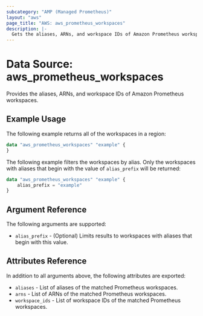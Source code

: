 ```yaml
---
subcategory: "AMP (Managed Prometheus)"
layout: "aws"
page_title: "AWS: aws_prometheus_workspaces"
description: |-
  Gets the aliases, ARNs, and workspace IDs of Amazon Prometheus workspaces.
---
```


# Data Source: aws_prometheus_workspaces

Provides the aliases, ARNs, and workspace IDs of Amazon Prometheus workspaces.

## Example Usage

The following example returns all of the workspaces in a region:

```terraform
data "aws_prometheus_workspaces" "example" {
}
```

The following example filters the workspaces by alias. Only the workspaces with
aliases that begin with the value of `alias_prefix` will be returned:

```terraform
data "aws_prometheus_workspaces" "example" {
    alias_prefix = "example"
}
```

## Argument Reference

The following arguments are supported:

* `alias_prefix` - (Optional) Limits results to workspaces with aliases that begin with this value.

## Attributes Reference

In addition to all arguments above, the following attributes are exported:

* `aliases` - List of aliases of the matched Prometheus workspaces.
* `arns` - List of ARNs of the matched Prometheus workspaces.
* `workspace_ids` - List of workspace IDs of the matched Prometheus workspaces.
